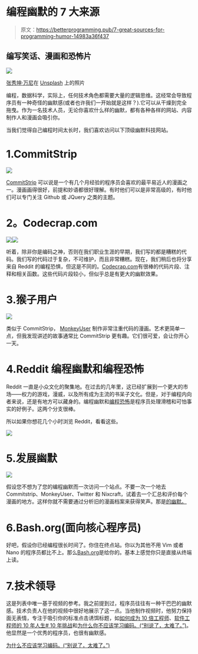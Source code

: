 # 编程幽默的 7 大来源

> 原文：<https://betterprogramming.pub/7-great-sources-for-programming-humor-14983a36f437>

## 编写笑话、漫画和恐怖片

![](img/7d5059545b0347e65de98f867ab35e1e.png)

[张秀坤·万尼](https://unsplash.com/@dominik_photography?utm_source=unsplash&utm_medium=referral&utm_content=creditCopyText)在 [Unsplash](https://unsplash.com/s/photos/funny?utm_source=unsplash&utm_medium=referral&utm_content=creditCopyText) 上的照片

编程，数据科学，实际上，任何技术角色都需要大量的逻辑思维。这经常会导致程序员有一种奇怪的幽默感(或者也许我们一开始就是这样？).它可以从干燥到完全拖曳。作为一名技术人员，无论你喜欢什么样的幽默，都有各种各样的网站、内容制作人和漫画会吸引你。

当我们觉得自己编程时间太长时，我们喜欢访问以下顶级幽默科技网站。

# 1.CommitStrip

![](img/aadc5c1f007eda5a865478af28ee7c7a.png)

[CommitStrip](http://www.commitstrip.com/en/?) 可以说是一个有几个月经验的程序员会喜欢的最平易近人的漫画之一。漫画画得很好，前提和妙语都很好理解。有时他们可以是非常高级的，有时他们可以专门关注 Github 或 JQuery 之类的主题。

# **2。Codecrap.com**

![](img/807eb1a2e63548357c560ff650253066.png)![](img/6dfb5caab84e7cfdc76761764f5b9065.png)

听着，除非你是编码之神，否则在我们职业生涯的早期，我们写的都是糟糕的代码。我们写的代码过于复杂，不可维护，而且非常糟糕。现在，我们稍后也将分享来自 Reddit 的编程恐惧，但这是不同的。[Codecrap.com](https://codecrap.com/content/best/)有很棒的代码片段、注释和相关函数。这些代码片段较小，但似乎总是有更大的幽默效果。

# 3.猴子用户

![](img/27217cd15c582ef66893427c502302bc.png)

类似于 CommitStrip， [MonkeyUser](https://www.monkeyuser.com/2019/possible-code-contents/?sc=true) 制作非常注重代码的漫画。艺术更简单一点，但我发现讲述的故事通常比 CommitStrip 更有趣。它们很可爱，会让你开心一天。

# 4.Reddit 编程幽默和编程恐怖

Reddit 一直是小众文化的聚集地。在过去的几年里，这已经扩展到一个更大的市场——权力的游戏，漫威，以及所有成为主流的书呆子文化。但是，对于编程内向者来说，还是有地方可以藏身的。编程幽默和[编程恐怖](https://www.reddit.com/r/programminghorror/comments/bda6o1/the_more_i_look_at_it_the_less_i_understand/)是程序员处理滑稽和可怕事实的好例子。这两个分支很棒。

所以如果你想花几个小时浏览 Reddit，看看这些。

![](img/f5609dfd659ffec2f232386e1c0661ed.png)

# 5.发展幽默

![](img/3ff11f6afed92c86ca44bd304441fec8.png)

假设您不想为了您的编程幽默而一次访问一个站点。不要一次一个地去 Commitstrip、MonkeyUser、Twitter 和 Nixcraft，试着去一个汇总和评价每个漫画的地方。这样你就不需要通过分析旧的漫画档案来获得笑声。那是[的幽默。](http://devhumor.com/)

# 6.Bash.org(面向核心程序员)

好吧，假设你已经编程很长时间了。你住在终点站。你以为其他不用 Vim 或者 Nano 的程序员都比不上。那么[Bash.org](http://www.bash.org/?latest)是给你的。基本上感觉你只是直接从终端上读。

# 7.技术领导

这是列表中唯一基于视频的参考。我之前提到过，程序员往往有一种干巴巴的幽默感。技术负责人在他的视频中很好地展示了这一点。当他制作视频时，他努力保持面无表情，专注于吸引你的标准点击诱饵标题，如[如何成为 10 倍工程师](https://www.youtube.com/watch?v=Iydpa_gPdes&t=27s)、[软件工程师的 10 年人生# 10 年挑战](https://www.youtube.com/watch?v=Ap2uWsJV25w)和[为什么你不应该学习编码。(“别说了，太难了。”)](https://www.youtube.com/watch?v=wrij5uTtDxE)。他显然是一个优秀的程序员，也很有幽默感。

[为什么不应该学习编码。(“别说了，太难了。”)](https://www.youtube.com/watch?v=wrij5uTtDxE)